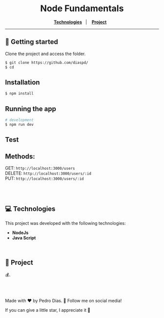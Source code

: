 <h1 align="center">
  Node Fundamentals
</h1>

<p align="center">
  <a href="#-Technologies"><b>Technologies</b></a>&nbsp;&nbsp;&nbsp;|&nbsp;&nbsp;&nbsp;
  <a href="#-Project"><b>Project</b></a>&nbsp;&nbsp;&nbsp;
</p>

---

## 🚀 Getting started

Clone the project and access the folder.

```bash
$ git clone https://github.com/diaspd/
$ cd 
```

## Installation

```bash
$ npm install
```

## Running the app

```bash
# development
$ npm run dev
```

## Test

<h2>Methods: </h2>

GET: `http://localhost:3000/users` </br>
DELETE: `http://localhost:3000/users/:id` </br>
PUT: `http://localhost:3000/users/:id` </br>

<br></br>

## 💻 Technologies

This project was developed with the following technologies:
<b>
- NodeJs
- Java Script
</b>

</br>

## 📄 Project
💰.

<br></br>

Made with ♥ by Pedro Dias. 👋 Follow me on social media! </br>

If you can give a little star, I appreciate it 🤩
